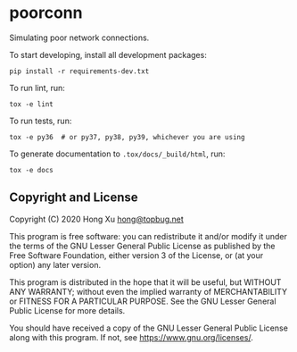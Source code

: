 # poorconn

Simulating poor network connections.

To start developing, install all development packages:

    pip install -r requirements-dev.txt

To run lint, run:

    tox -e lint

To run tests, run:

    tox -e py36  # or py37, py38, py39, whichever you are using

To generate documentation to `.tox/docs/_build/html`, run:

    tox -e docs

## Copyright and License

Copyright (C) 2020  Hong Xu <hong@topbug.net>

This program is free software: you can redistribute it and/or modify it under the terms of the GNU Lesser General Public
License as published by the Free Software Foundation, either version 3 of the License, or (at your option) any later
version.

This program is distributed in the hope that it will be useful, but WITHOUT ANY WARRANTY; without even the implied
warranty of MERCHANTABILITY or FITNESS FOR A PARTICULAR PURPOSE. See the GNU Lesser General Public License for more
details.

You should have received a copy of the GNU Lesser General Public License along with this program. If not, see
<https://www.gnu.org/licenses/>.
